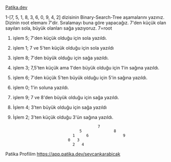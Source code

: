 

[Patika.dev](https://www.patika.dev/tr) 


1-[7, 5, 1, 8, 3, 6, 0, 9, 4, 2] dizisinin Binary-Search-Tree aşamalarını yazınız.
Dizinin root elemanı 7'dir. Sıralamayı buna göre yapacağız. 7'den küçük olan sayıları sola, büyük olanları sağa yazıyoruz.
7=root
1. işlem 5; 7'den küçük olduğu için sola yazıldı.
2. işlem 1; 7 ve 5'ten küçük olduğu için sola yazıldı
3. işlem 8; 7'den büyük olduğu için sağa yazıldı.
4. işlem 3; 7,5'ten küçük ama 1'den büyük olduğu için 1'in sağına yazıldı.
5. işlem 6; 7'den küçük 5'ten büyük olduğu için 5'in sağına yazıldı.
6. işlem 0; 1'in soluna yazıldı. 
7. işlem 9; 7 ve 8'den büyük olduğu için sağa yazıldı.
8. İşlem 4; 3'ten büyük olduğu için sağa yazıldı
9. İşlem 2; 3'ten küçük olduğu 3'ün sağına yazıldı.


                                            7 
                                    5              8 
                                 1     6               9    
                               0   3
                                 2   4
                                 





Patika Profilim https://app.patika.dev/sevcankarabicak